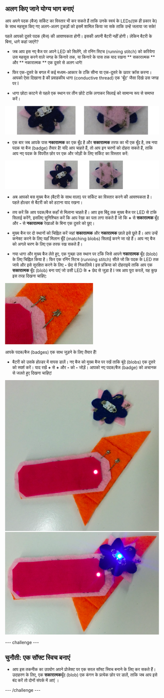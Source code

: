 ## अलग किए जाने योग्य भाग बनाएं

आप अपने पदक (बैज) सर्किट का विस्तार भी कर सकते हैं ताकि उनके स्वयं के LEDs(एक ही प्रकार के) के साथ महसूस किए गए अलग-अलग टुकड़ों को इसमें शामिल किया जा सके ताकि उन्हें जलाया जा सके!

पहले आपको दूसरे पदक (बैज) की आवश्यकता होगी। इसकी अपनी बैटरी नहीं होगी। लेकिन बैटरी के बिना, धागे कहां जाएंगे?

+ जब आप इस नए बैज पर अपने LED को सिलेंगे, तो रनिंग स्टिच (running stitch) को करियेगा उस महसूस करने वाले जगह के किनारे तक, या किनारे के पास तक याद रखना ** सकारात्मक ** और ** नकारात्मक ** एक दूसरे से अलग धागे!

+ फिर एक-दूसरे के बगल में कई मध्यम-आकार के टाँके सीना या एक-दूसरे के ऊपर क्रॉस करना। आपको ऐसा दिखाना है की प्रवाहकीय धागा (conductive thread) एक 'बूँद' जैसा दिखे उस जगह पर I

+ धागा छोटा काटने से पहले एक स्थान पर तीन छोटे टांके लगाकर सिलाई को सामान्य रूप से समाप्त करें।

![](images/new_badge_blobs_front_back_120_650.png)

+ एक बार जब आपके पास **नकारात्मक** का एक बूँद है और **सकारात्मक** तरफ का भी एक बूँद है, तब नया पदक या बैज (badge) तैयार है! यदि आप चाहते हैं, तो आप इन चरणों को दोहरा सकते हैं, ताकि आप नए पदक के विपरीत छोर पर एक और जोड़ी के लिए सर्किट का विस्तार करें:

![](images/new_badge_front_back_120_650.png)

+ अब आपको बस मुख्य बैज (बैटरी के साथ वाला) पर सर्किट का विस्तार करने की आवश्यकता है। पहले होल्डर से बैटरी को को हटाना याद रखना।

+ तय करें कि आप पदक/बैज कहाँ से मिलाना चाहते हैं। आप इस बिंदु तक मुख्य बैज पर LED से टांके सिलाई करेंगे, इसलिए सुनिश्चित करें कि आप रेखा का पता लगा सकते हैं जो कि **+** से **सकारात्मक** बूँद और **-** से **नकारात्मक** रेखाओं के बिना एक दुसरे को छुए।

+ मुख्य बैज पर दो स्थानों को चिह्नित करें जहां **सकारात्मक** और **नकारात्मक** छाले इसे छूते हैं। आप उन्हें कनेक्ट करने के लिए यहाँ मिलान बूँदें (matching blobs) सिलाई करने जा रहे हैं। आप नए बैज को अगले चरण के लिए एक तरफ रख सकते हैं।

+ नया धागा और मुख्य बैज लेते हुए, एक गुच्छा उस स्थान पर टाँके जिसे आपने **नकारात्मक** बूँद (blob) के लिए चिह्नित किया है। फिर एक रनिंग स्टिच (running stitch) सीले जो कि पदक के LED तक जाये और इसे सुरक्षित करने के लिए **-** छेद से निकालिये I इस प्रक्रिया को दोहराइये ताकि आप एक **सकारात्मक** बूँद (blob) बना पाएं जो उसी LED के **+** छेद से जुड़ा है I जब आप पूरा करलें, यह कुछ इस तरह दिखना चाहिए:

![](images/badge_ext_blobs.png)

आपके पदक/बैज (badges) एक साथ जुड़ने के लिए तैयार हैं!

+ बैटरी को उसके होल्डर में वापस डालें। नए बैज को मुख्य बैज पर रखें ताकि बूंदे (blobs) एक दूसरे को स्पर्श करें। याद रखें **+** से **+** और **-** को **-** जोड़ें। आपको नए पदक/बैज (badge) को अचानक से जलते हुए दिखना चाहिए!

![](images/badge_extended_unlit.png) ![](images/badge_extended_lit.png)

--- challenge ---

## चुनौती: एक सॉफ्ट स्विच बनाएं

+ आप इस तकनीक का उपयोग अपने प्रोजेक्ट पर एक सरल सॉफ्ट स्विच बनाने के लिए कर सकते हैं। उदाहरण के लिए, एक **सकारात्मक**बूँद (blob) एक कंगन के प्रत्येक छोर पर डालें, ताकि जब आप इसे बंद करें तो दोनों संपर्क में आएं ।

--- /challenge ---

